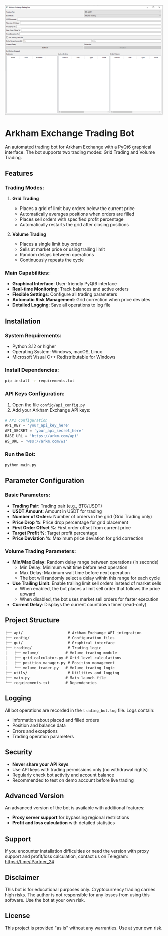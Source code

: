 ![Скриншот интерфейса](bot.png)
# Arkham Exchange Trading Bot

An automated trading bot for Arkham Exchange with a PyQt6 graphical interface. The bot supports two trading modes: Grid Trading and Volume Trading.

## Features

### Trading Modes:

1. **Grid Trading**
   - Places a grid of limit buy orders below the current price
   - Automatically averages positions when orders are filled
   - Places sell orders with specified profit percentage
   - Automatically restarts the grid after closing positions

2. **Volume Trading**
   - Places a single limit buy order
   - Sells at market price or using trailing limit
   - Random delays between operations
   - Continuously repeats the cycle

### Main Capabilities:

- **Graphical Interface**: User-friendly PyQt6 interface
- **Real-time Monitoring**: Track balances and active orders
- **Flexible Settings**: Configure all trading parameters
- **Automatic Risk Management**: Grid correction when price deviates
- **Detailed Logging**: Save all operations to log file

## Installation

### System Requirements:
- Python 3.12 or higher
- Operating System: Windows, macOS, Linux
- Microsoft Visual C++ Redistributable for Windows

### Install Dependencies:

```bash
pip install -r requirements.txt
```

### API Keys Configuration:

1. Open the file `config/api_config.py`
2. Add your Arkham Exchange API keys:

```python
# API Configuration
API_KEY = 'your_api_key_here'
API_SECRET = 'your_api_secret_here'
BASE_URL = 'https://arkm.com/api'
WS_URL = 'wss://arkm.com/ws'
```

### Run the Bot:

```bash
python main.py
```

## Parameter Configuration

### Basic Parameters:

- **Trading Pair**: Trading pair (e.g., BTC/USDT)
- **USDT Amount**: Amount in USDT for trading
- **Number of Orders**: Number of orders in the grid (Grid Trading only)
- **Price Drop %**: Price drop percentage for grid placement
- **First Order Offset %**: First order offset from current price
- **Target Profit %**: Target profit percentage
- **Price Deviation %**: Maximum price deviation for grid correction

### Volume Trading Parameters:

- **Min/Max Delay**: Random delay range between operations (in seconds)
  - Min Delay: Minimum wait time before next operation
  - Max Delay: Maximum wait time before next operation
  - The bot will randomly select a delay within this range for each cycle
- **Use Trailing Limit**: Enable trailing limit sell orders instead of market sells
  - When enabled, the bot places a limit sell order that follows the price upward
  - When disabled, the bot uses market sell orders for faster execution
- **Current Delay**: Displays the current countdown timer (read-only)

## Project Structure

```
├── api/                    # Arkham Exchange API integration
├── config/                 # Configuration files
├── gui/                    # Graphical interface
├── trading/                # Trading logic
│   ├── volume/            # Volume trading module
│   ├── grid_calculator.py # Grid level calculations
│   ├── position_manager.py # Position management
│   └── volume_trader.py   # Volume trading logic
├── utils/                  # Utilities and logging
├── main.py                # Main launch file
└── requirements.txt       # Dependencies
```

## Logging

All bot operations are recorded in the `trading_bot.log` file. Logs contain:
- Information about placed and filled orders
- Position and balance data
- Errors and exceptions
- Trading operation parameters

## Security

- **Never share your API keys**
- Use API keys with trading permissions only (no withdrawal rights)
- Regularly check bot activity and account balance
- Recommended to test on demo account before live trading

## Advanced Version

An advanced version of the bot is available with additional features:
- **Proxy server support** for bypassing regional restrictions
- **Profit and loss calculation** with detailed statistics

## Support

If you encounter installation difficulties or need the version with proxy support and profit/loss calculation, contact us on Telegram: https://t.me/iPartner_24

## Disclaimer

This bot is for educational purposes only. Cryptocurrency trading carries high risks. The author is not responsible for any losses from using this software. Use the bot at your own risk.

## License

This project is provided "as is" without any warranties. Use at your own risk.
